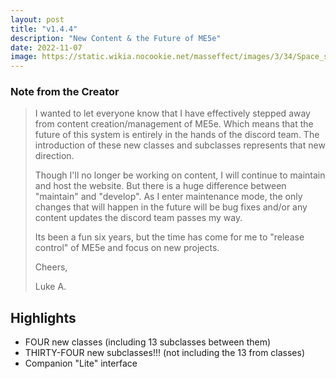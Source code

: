 ```yaml
---
layout: post
title: "v1.4.4"
description: "New Content & the Future of ME5e"
date: 2022-11-07
image: https://static.wikia.nocookie.net/masseffect/images/3/34/Space_station.jpg
---
```


### Note from the Creator

> I wanted to let everyone know that I have effectively stepped away from content creation/management of ME5e.
> Which means that the future of this system is entirely in the hands of the discord team. The introduction of these
> new classes and subclasses represents that new direction.
>
> Though I'll no longer be working on content, I will continue to maintain and host the website. But there is a
> huge difference between "maintain" and "develop". As I enter maintenance mode, the only changes that
> will happen in the future will be bug fixes and/or any content updates the discord team passes my way.
>
> Its been a fun six years, but the time has come for me to "release control" of ME5e and focus on new projects.
>
> Cheers,
>
> Luke A.

## Highlights

- FOUR new classes (including 13 subclasses between them)
- THIRTY-FOUR new subclasses!!! (not including the 13 from classes)
- Companion "Lite" interface






